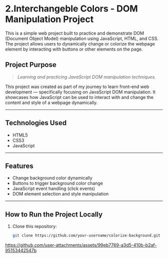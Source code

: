 # 2.Interchangeble Colors - DOM Manipulation Project

This is a simple web project built to practice and demonstrate DOM (Document Object Model) manipulation using JavaScript, HTML, and CSS. The project allows users to dynamically change or colorize the webpage element by interacting with buttons or other elements on the page.

## Project Purpose

> *Learning and practicing JavaScript DOM manipulation techniques.*

This project was created as part of my journey to learn front-end web development — specifically focusing on JavaScript DOM manipulation. It showcases how JavaScript can be used to interact with and change the content and style of a webpage dynamically.

---

## Technologies Used

- HTML5
- CSS3
- JavaScript 

---

## Features

- Change background color dynamically
- Buttons to trigger background color change
- JavaScript event handling (click events)
- DOM element selection and style manipulation

---

## How to Run the Project Locally

1. Clone this repository:
   ```bash
   git clone https://github.com/your-username/colorize-background.git

https://github.com/user-attachments/assets/99eb7769-a3d5-410b-b2af-95153442547b

